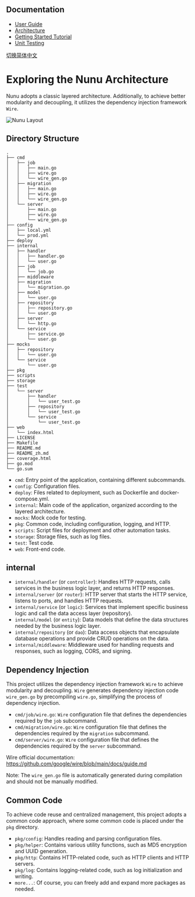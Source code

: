 ## Documentation
* [User Guide](https://github.com/go-nunu/nunu/blob/main/docs/en/guide.md)
* [Architecture](https://github.com/go-nunu/nunu/blob/main/docs/en/architecture.md)
* [Getting Started Tutorial](https://github.com/go-nunu/nunu/blob/main/docs/en/tutorial.md)
* [Unit Testing](https://github.com/go-nunu/nunu/blob/main/docs/en/unit_testing.md)


[切换简体中文](https://github.com/go-nunu/nunu/blob/main/docs/zh/architecture.md)

# Exploring the Nunu Architecture

Nunu adopts a classic layered architecture. Additionally, to achieve better modularity and decoupling, it utilizes the dependency injection framework `Wire`.

![Nunu Layout](https://github.com/go-nunu/nunu/blob/main/.github/assets/layout.png)

## Directory Structure
```
.
├── cmd
│   ├── job
│   │   ├── main.go
│   │   ├── wire.go
│   │   └── wire_gen.go
│   ├── migration
│   │   ├── main.go
│   │   ├── wire.go
│   │   └── wire_gen.go
│   └── server
│       ├── main.go
│       ├── wire.go
│       └── wire_gen.go
├── config
│   ├── local.yml
│   └── prod.yml
├── deploy
├── internal
│   ├── handler
│   │   ├── handler.go
│   │   └── user.go
│   ├── job
│   │   └── job.go
│   ├── middleware
│   ├── migration
│   │   └── migration.go
│   ├── model
│   │   └── user.go
│   ├── repository
│   │   ├── repository.go
│   │   └── user.go
│   ├── server
│   │   └── http.go
│   └── service
│       ├── service.go
│       └── user.go
├── mocks
│   ├── repository
│   │   └── user.go
│   └── service
│       └── user.go
├── pkg
├── scripts
├── storage
├── test
│   └── server
│       ├── handler
│       │   └── user_test.go
│       ├── repository
│       │   └── user_test.go
│       └── service
│           └── user_test.go
├── web
│   └── index.html
├── LICENSE
├── Makefile
├── README.md
├── README_zh.md
├── coverage.html
├── go.mod
└── go.sum

```


- `cmd`: Entry point of the application, containing different subcommands.
- `config`: Configuration files.
- `deploy`: Files related to deployment, such as Dockerfile and docker-compose.yml.
- `internal`: Main code of the application, organized according to the layered architecture.
- `mocks`: Mock code for testing.
- `pkg`: Common code, including configuration, logging, and HTTP.
- `scripts`: Script files for deployment and other automation tasks.
- `storage`: Storage files, such as log files.
- `test`: Test code.
- `web`: Front-end code.

## internal

- `internal/handler` (or `controller`): Handles HTTP requests, calls services in the business logic layer, and returns HTTP responses.
- `internal/server` (or `router`): HTTP server that starts the HTTP service, listens to ports, and handles HTTP requests.
- `internal/service` (or `logic`): Services that implement specific business logic and call the data access layer (repository).
- `internal/model` (or `entity`): Data models that define the data structures needed by the business logic layer.
- `internal/repository` (or `dao`): Data access objects that encapsulate database operations and provide CRUD operations on the data.
- `internal/middleware`: Middleware used for handling requests and responses, such as logging, CORS, and signing.

## Dependency Injection

This project utilizes the dependency injection framework `Wire` to achieve modularity and decoupling. `Wire` generates dependency injection code `wire_gen.go` by precompiling `wire.go`, simplifying the process of dependency injection.

- `cmd/job/wire.go`: `Wire` configuration file that defines the dependencies required by the `job` subcommand.
- `cmd/migration/wire.go`: `Wire` configuration file that defines the dependencies required by the `migration` subcommand.
- `cmd/server/wire.go`: `Wire` configuration file that defines the dependencies required by the `server` subcommand.

Wire official documentation: https://github.com/google/wire/blob/main/docs/guide.md

Note: The `wire_gen.go` file is automatically generated during compilation and should not be manually modified.

## Common Code

To achieve code reuse and centralized management, this project adopts a common code approach, where some common code is placed under the `pkg` directory.

- `pkg/config`: Handles reading and parsing configuration files.
- `pkg/helper`: Contains various utility functions, such as MD5 encryption and UUID generation.
- `pkg/http`: Contains HTTP-related code, such as HTTP clients and HTTP servers.
- `pkg/log`: Contains logging-related code, such as log initialization and writing.
- `more...`: Of course, you can freely add and expand more packages as needed.